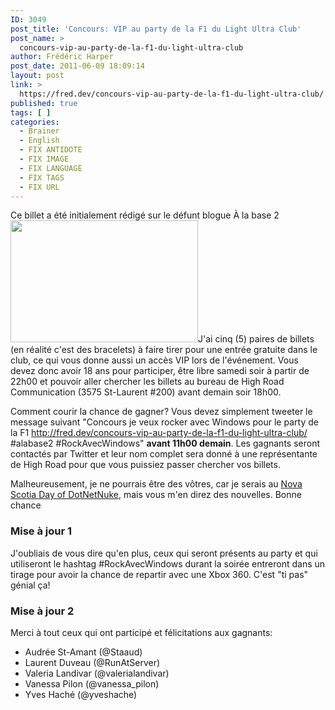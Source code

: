 ```yaml
---
ID: 3049
post_title: 'Concours: VIP au party de la F1 du Light Ultra Club'
post_name: >
  concours-vip-au-party-de-la-f1-du-light-ultra-club
author: Frédéric Harper
post_date: 2011-06-09 18:09:14
layout: post
link: >
  https://fred.dev/concours-vip-au-party-de-la-f1-du-light-ultra-club/
published: true
tags: [ ]
categories:
  - Brainer
  - English
  - FIX ANTIDOTE
  - FIX IMAGE
  - FIX LANGUAGE
  - FIX TAGS
  - FIX URL
---
```

<div id="deadblog">
  Ce billet a été initialement rédigé sur le défunt blogue À la base 2
</div><img title="618_l" src="http://fred.dev/wp-content/uploads/2011/06/618_l-300x195.jpg" alt="" width="300" height="195"/ VIP au party de la F1 au Light Ultra Clud sur Crescent samedi soirç a vous dirait? C' est ce que je vous offre via ce petit concours rapide.< p/>J'ai cinq (5) paires de billets (en réalité c'est des bracelets) à faire tirer pour une entrée gratuite dans le club, ce qui vous donne aussi un accès VIP lors de l'événement. Vous devez donc avoir 18 ans pour participer, être libre samedi soir à partir de 22h00 et pouvoir aller chercher les billets au bureau de High Road Communication (3575 St-Laurent #200) avant demain soir 18h00.

Comment courir la chance de gagner? Vous devez simplement tweeter le message suivant "Concours je veux rocker avec Windows pour le party de la F1 <a href="https://fred.dev/concours-vip-au-party-de-la-f1-du-light-ultra-club/" target="_blank" rel="noopener noreferrer">http://fred.dev/concours-vip-au-party-de-la-f1-du-light-ultra-club/</a> #alabase2 #RockAvecWindows" **avant 11h00 demain**. Les gagnants seront contactés par Twitter et leur nom complet sera donné à une représentante de High Road pour que vous puissiez passer chercher vos billets.

Malheureusement, je ne pourrais être des vôtres, car je serais au <a href="https://novascotiadayofdotnetnuke.com" target="_blank" rel="noopener noreferrer">Nova Scotia Day of DotNetNuke</a>, mais vous m'en direz des nouvelles. Bonne chance

### Mise à jour 1

J'oubliais de vous dire qu'en plus, ceux qui seront présents au party et qui utiliseront le hashtag #RockAvecWindows durant la soirée entreront dans un tirage pour avoir la chance de repartir avec une Xbox 360. C'est "ti pas" génial ça!

### Mise à jour 2

Merci à tout ceux qui ont participé et félicitations aux gagnants:

*   Audrée St-Amant (@Staaud)
*   Laurent Duveau (@RunAtServer)
*   Valeria Landivar (@valerialandivar)
*   Vanessa Pilon (@vanessa_pilon)
*   Yves Haché (@yveshache)